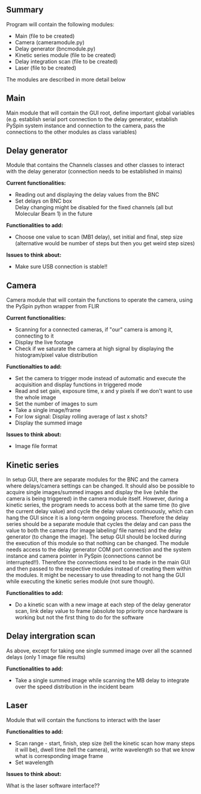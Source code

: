Summary
-------

Program will contain the following modules:

- Main (file to be created)  
- Camera (cameramodule.py)  
- Delay generator (bncmodule.py)
- Kinetic series module (file to be created)
- Delay integration scan (file to be created) 
- Laser (file to be created) 
 

The modules are described in more detail below


Main
----

Main module that will contain the GUI root, define important global variables (e.g. establish serial port connection to the delay generator, establish PySpin system instance and connection to the camera, pass the connections to the other modules as class variables)


Delay generator
---------------

Module that contains the Channels classes and other classes to interact with the delay generator (connection needs to be established in mains)

**Current functionalities:**

- Reading out and displaying the delay values from the BNC    
- Set delays on BNC box  
Delay changing might be disabled for the fixed channels (all but Molecular Beam 1) in the future  

**Functionalities to add:**

- Choose one value to scan (MB1 delay), set initial and final, step size (alternative would be number of steps but then you get weird step sizes)    

**Issues to think about:**

- Make sure USB connection is stable!!  


Camera
------

Camera module that will contain the functions to operate the camera, using the PySpin python wrapper from FLIR  

**Current functionalities:**

- Scanning for a connected cameras, if "our" camera is among it, connecting to it 
- Display the live footage 
- Check if we saturate the camera at high signal by displaying the histogram/pixel value distribution    

**Functionalties to add:**

- Set the camera to trigger mode instead of  automatic and execute the acquisition and display functions in triggered mode
- Read and set gain, exposure time, x and y pixels if we don't want to use the whole image  
- Set the number of images to sum  
- Take a single image/frame  
- For low signal: Display rolling average of last x shots?    
- Display the summed image  

**Issues to think about:**

- Image file format  



Kinetic series
--------------

In setup GUI, there are separate modules for the BNC and the camera where delays/camera settings can be changed. It should also be possible to acquire single images/summed images and display the live (while the camera is being triggered) in the camera module itself. However, during a kinetic series, the program needs to access both at the same time (to give the current delay value) and cycle the delay values continuously, which can hang the GUI since it is a long-term ongoing process. Therefore the delay series should be a separate module that cycles the delay and can pass the value to both the camera (for image labeling/ file names) and the delay generator (to change the image). The setup GUI should be locked during the execution of this module so that nothing can be changed. The module needs access to the delay generator COM port connection and the system instance and camera pointer in PySpin (connections cannot be interrupted!!). Therefore the connections need to be made in the main GUI and then passed to the respective modules instead of creating them within the modules. It might be necessary to use threading to not hang the GUI while executing the kinetic series module (not sure though).

**Functionalities to add:**

- Do a kinetic scan with a new image at each step of the delay generator scan, link delay value to frame (absolute top priority once hardware is working but not the first thing to do for the software  



Delay intergration scan
-----------------------

As above, except for taking one single summed image over all the scanned delays (only 1 image file results)

**Functionalities to add:**

- Take a single summed image while scanning the MB delay to integrate over the speed distribution in the incident beam  



Laser
-----

Module that will contain the functions to interact with the laser

**Functionalities to add:**

- Scan range - start, finish, step size (tell the kinetic scan how many steps it will be), dwell time (tell the camera), write wavelength so that we know what is corresponding image frame    
- Set wavelength  

**Issues to think about:**

What is the laser software interface??
 
